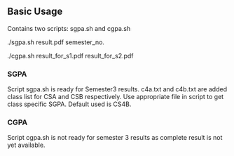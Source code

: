 ## Basic Usage
Contains two scripts: sgpa.sh and cgpa.sh

./sgpa.sh result.pdf semester_no.

./cgpa.sh result_for_s1.pdf result_for_s2.pdf

### SGPA
Script sgpa.sh is ready for Semester3 results. c4a.txt and c4b.txt are added class list for
CSA and CSB respectively. Use appropriate file in script to get class specific SGPA. Default
used is CS4B.

### CGPA
Script cgpa.sh is not ready for semester 3 results as complete result is not yet available.
